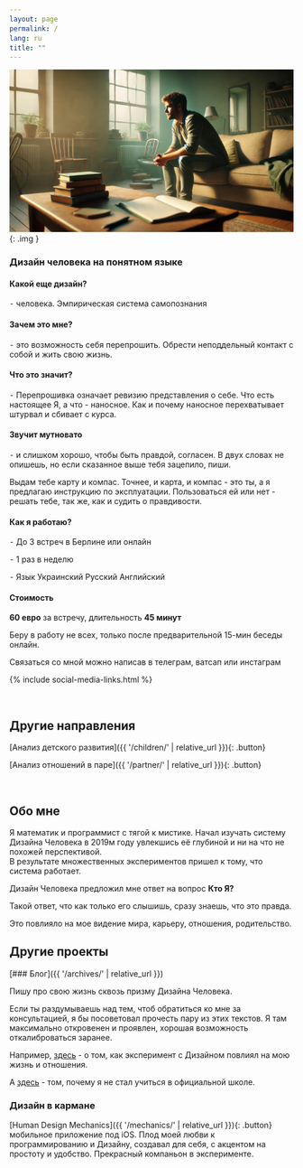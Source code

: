 ```yaml
---
layout: page
permalink: /
lang: ru
title: ""
---
```


![Alt text](/assets/images/tmp.png){: .img }

### Дизайн человека на понятном языке  

#### Какой еще дизайн?
⁃ человека. Эмпирическая система самопознания

#### Зачем это мне?
⁃ это возможность себя перепрошить. Обрести неподдельный контакт с собой и жить свою жизнь.

#### Что это значит?
 ⁃ Перепрошивка означает ревизию представления о себе. Что есть настоящее Я, а что - наносное. 
Как и почему наносное перехватывает штурвал и сбивает с курса.

#### Звучит мутновато
⁃ и слишком хорошо, чтобы быть правдой, согласен.
В двух словах не опишешь, но если сказанное выше тебя зацепило, пиши.

Выдам тебе карту и компас. 
Точнее, и карта, и компас - это ты, а я предлагаю инструкцию по эксплуатации. Пользоваться ей или нет - решать тебе, так же, как и судить о правдивости.

#### Как я работаю?
⁃ До 3 встреч в Берлине или онлайн

⁃ 1 раз в неделю

⁃ Язык Украинский Русский Английский

#### Стоимость
**60 евро** за встречу, длительность **45 минут**

Беру в работу не всех, только после предварительной 15-мин беседы онлайн.

Связаться со мной можно написав в телеграм, ватсап или инстаграм

{% include social-media-links.html %}

<br>

## Другие направления

[Анализ детского развития]({{ '/children/' | relative_url }}){: .button}

[Анализ отношений в паре]({{ '/partner/' | relative_url }}){: .button}

<br>

## Обо мне

Я математик и программист с тягой к мистике. Начал изучать систему Дизайна Человека в 2019м году увлекшись её глубиной и ни на что не похожей перспективой.  
В результате множественных экспериментов пришел к тому, что система работает.

Дизайн Человека предложил мне ответ на вопрос **Кто Я?**

Такой ответ, что как только его слышишь, сразу знаешь, что это правда.

Это повлияло на мое видение мира, карьеру, отношения, родительство. 

## Другие проекты

[### Блог]({{ '/archives/' | relative_url }})
 
Пишу про свою жизнь сквозь призму Дизайна Человека.

Если ты раздумываешь над тем, чтоб обратиться ко мне за консультацией, я бы посоветовал прочесть пару из этих текстов. Я там максимально откровенен и проявлен, хорошая возможность откалиброваться заранее.



Например, [здесь](/2020/04/24/my-experience-in-experimentation.html) - о том, как эксперимент с Дизайном повлиял на мою жизнь и отношения.

А [здесь](/2020-04-25/fork-on-the-road.md) - том, почему я не стал учиться в официальной школе.

### Дизайн в кармане

[Human Design Mechanics]({{ '/mechanics/' | relative_url }}){: .button} 
мобильное приложение под iOS.
Плод моей любви к программированию и Дизайну, 
создавал для себя, с акцентом на простоту и удобство.
Прекрасный компаньон в эксперименте.




